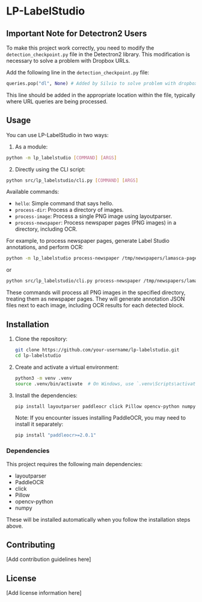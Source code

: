 # LP-LabelStudio

## Important Note for Detectron2 Users

To make this project work correctly, you need to modify the `detection_checkpoint.py` file in the Detectron2 library. This modification is necessary to solve a problem with Dropbox URLs.

Add the following line in the `detection_checkpoint.py` file:

```python
queries.pop("dl", None) # Added by Silvio to solve problem with dropbox urls
```

This line should be added in the appropriate location within the file, typically where URL queries are being processed.

## Usage

You can use LP-LabelStudio in two ways:

1. As a module:

```bash
python -m lp_labelstudio [COMMAND] [ARGS]
```

2. Directly using the CLI script:

```bash
python src/lp_labelstudio/cli.py [COMMAND] [ARGS]
```

Available commands:

- `hello`: Simple command that says hello.
- `process-dir`: Process a directory of images.
- `process-image`: Process a single PNG image using layoutparser.
- `process-newspaper`: Process newspaper pages (PNG images) in a directory, including OCR.

For example, to process newspaper pages, generate Label Studio annotations, and perform OCR:

```bash
python -m lp_labelstudio process-newspaper /tmp/newspapers/lamasca-pages/1994/lamasca-1994-01-19/
```

or

```bash
python src/lp_labelstudio/cli.py process-newspaper /tmp/newspapers/lamasca-pages/1994/lamasca-1994-01-19/
```

These commands will process all PNG images in the specified directory, treating them as newspaper pages. They will generate annotation JSON files next to each image, including OCR results for each detected block.

## Installation

1. Clone the repository:
   ```bash
   git clone https://github.com/your-username/lp-labelstudio.git
   cd lp-labelstudio
   ```

2. Create and activate a virtual environment:
   ```bash
   python3 -m venv .venv
   source .venv/bin/activate  # On Windows, use `.venv\Scripts\activate`
   ```

3. Install the dependencies:
   ```bash
   pip install layoutparser paddleocr click Pillow opencv-python numpy
   ```

   Note: If you encounter issues installing PaddleOCR, you may need to install it separately:
   ```bash
   pip install "paddleocr>=2.0.1"
   ```

### Dependencies

This project requires the following main dependencies:

- layoutparser
- PaddleOCR
- click
- Pillow
- opencv-python
- numpy

These will be installed automatically when you follow the installation steps above.

## Contributing

[Add contribution guidelines here]

## License

[Add license information here]
